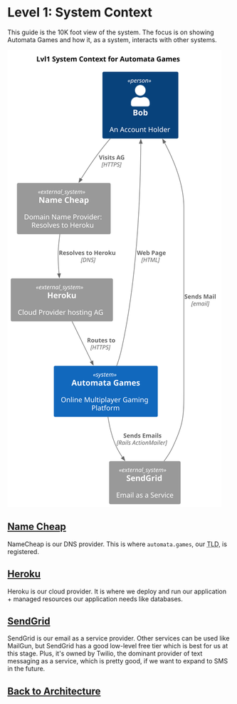 # Level 1: System Context

This guide is the 10K foot view of the system. The focus is on showing Automata Games and how it, as a system, interacts with other systems.

![AG Level 1 Architecture](../diagrams/out/context/ag_level1.svg)

## [Name Cheap]
NameCheap is our DNS provider. This is where `automata.games`, our <abbr title="Top level Domain">TLD</abbr>, is registered.

## [Heroku]
Heroku is our cloud provider. It is where we deploy and run our application + managed resources our application needs like databases.

## [SendGrid]
SendGrid is our email as a service provider. Other services can be used like MailGun, but SendGrid has a good low-level free tier which is best for us at this stage. Plus, it's owned by Twilio, the dominant provider of text messaging as a service, which is pretty good, if we want to expand to SMS in the future.

## [Back to Architecture](../architecture.md)

[Name Cheap]:https://www.namecheap.com/
[Heroku]:https://dashboard.heroku.com/apps/automata-games
[SendGrid]:https://app.sendgrid.com/guide